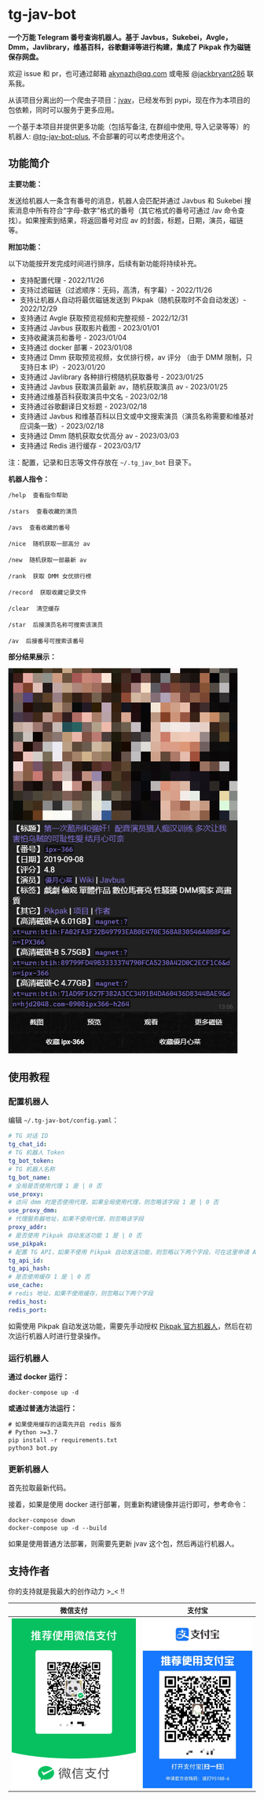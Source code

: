 # tg-jav-bot

**一个万能 Telegram 番号查询机器人。基于 Javbus，Sukebei，Avgle，Dmm，Javlibrary，维基百科，谷歌翻译等进行构建，集成了 Pikpak 作为磁链保存网盘。**

欢迎 issue 和 pr，也可通过邮箱 [akynazh@qq.com](mailto://akynazh@qq.com) 或电报 [@jackbryant286](https://t.me/jackbryant286) 联系我。

从该项目分离出的一个爬虫子项目：[jvav](https://github.com/akynazh/jvav)，已经发布到 pypi，现在作为本项目的包依赖，同时可以服务于更多应用。

一个基于本项目并提供更多功能（包括写备注, 在群组中使用, 导入记录等等）的机器人: [@tg-jav-bot-plus](https://t.me/zh_jav_plus_bot), 不会部署的可以考虑使用这个。

## 功能简介

**主要功能：**

发送给机器人一条含有番号的消息，机器人会匹配并通过 Javbus 和 Sukebei 搜索消息中所有符合“字母-数字”格式的番号（其它格式的番号可通过 /av 命令查找）。如果搜索到结果，将返回番号对应 av 的封面，标题，日期，演员，磁链等。

**附加功能：**

以下功能按开发完成时间进行排序，后续有新功能将持续补充。

- 支持配置代理 - 2022/11/26
- 支持过滤磁链（过滤顺序：无码，高清，有字幕）- 2022/11/26
- 支持让机器人自动将最优磁链发送到 Pikpak（随机获取时不会自动发送）- 2022/12/29
- 支持通过 Avgle 获取预览视频和完整视频 - 2022/12/31
- 支持通过 Javbus 获取影片截图 - 2023/01/01
- 支持收藏演员和番号 - 2023/01/04
- 支持通过 docker 部署 - 2023/01/08
- 支持通过 Dmm 获取预览视频，女优排行榜，av 评分 （由于 DMM 限制，只支持日本 IP）- 2023/01/20
- 支持通过 Javlibrary 各种排行榜随机获取番号 - 2023/01/25
- 支持通过 Javbus 获取演员最新 av，随机获取演员 av - 2023/01/25
- 支持通过维基百科获取演员中文名 - 2023/02/18
- 支持通过谷歌翻译日文标题 - 2023/02/18
- 支持通过 Javbus 和维基百科以日文或中文搜索演员（演员名称需要和维基对应词条一致）- 2023/02/18
- 支持通过 Dmm 随机获取女优高分 av - 2023/03/03
- 支持通过 Redis 进行缓存 - 2023/03/17

注：配置，记录和日志等文件存放在 `~/.tg_jav_bot` 目录下。

**机器人指令：**

```
/help  查看指令帮助

/stars  查看收藏的演员

/avs  查看收藏的番号

/nice  随机获取一部高分 av

/new  随机获取一部最新 av

/rank  获取 DMM 女优排行榜

/record  获取收藏记录文件

/clear  清空缓存

/star  后接演员名称可搜索该演员

/av  后接番号可搜索该番号
```

**部分结果展示：**

![部分结果展示](res.png)

## 使用教程

### 配置机器人

编辑 `~/.tg-jav-bot/config.yaml`：

```yaml
# TG 对话 ID
tg_chat_id: 
# TG 机器人 Token
tg_bot_token: 
# TG 机器人名称
tg_bot_name:
# 全局是否使用代理 1 是 | 0 否
use_proxy: 
# 访问 dmm 时是否使用代理，如果全局使用代理，则忽略该字段 1 是 | 0 否
use_proxy_dmm: 
# 代理服务器地址，如果不使用代理，则忽略该字段
proxy_addr: 
# 是否使用 Pikpak 自动发送功能 1 是 | 0 否
use_pikpak: 
# 配置 TG API，如果不使用 Pikpak 自动发送功能，则忽略以下两个字段，可在这里申请 API: https://my.telegram.org/apps
tg_api_id: 
tg_api_hash: 
# 是否使用缓存 1 是 | 0 否
use_cache: 
# redis 地址，如果不使用缓存，则忽略以下两个字段
redis_host: 
redis_port: 
```

如需使用 Pikpak 自动发送功能，需要先手动授权 [Pikpak 官方机器人](https://t.me/PikPak6_Bot)，然后在初次运行机器人时进行登录操作。

### 运行机器人

**通过 docker 运行：**

```
docker-compose up -d
```

**或通过普通方法运行：**

```
# 如果使用缓存的话需先开启 redis 服务
# Python >=3.7
pip install -r requirements.txt
python3 bot.py
```

### 更新机器人

首先拉取最新代码。

接着，如果是使用 docker 进行部署，则重新构建镜像并运行即可，参考命令：

```
docker-compose down
docker-compose up -d --build
```

如果是使用普通方法部署，则需要先更新 jvav 这个包，然后再运行机器人。

## 支持作者

你的支持就是我最大的创作动力 >_< !!

| 微信支付 | 支付宝 |
| ---------|----------|
| ![](payme/payme_wechat.png) | ![](payme/payme_zfb.jpg) |